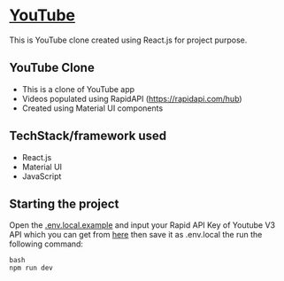 # [YouTube](https://youtube-clone-five-chi.vercel.app/)
This is YouTube clone created using React.js for project purpose.

## YouTube Clone

- This is a clone of YouTube app
-  Videos populated using RapidAPI (https://rapidapi.com/hub)
- Created using Material UI components

## TechStack/framework used

- React.js
- Material UI
- JavaScript


## Starting the project

Open the [.env.local.example](/.env.local.example) and input your Rapid API Key of Youtube V3 API which you can get from [here](https://rapidapi.com/ytdlfree/api/youtube-v31/) then save it as .env.local the run the following command:

```
bash
npm run dev
```



